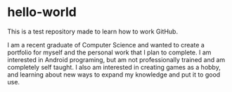 # hello-world
This is a test repository made to learn how to work GitHub.

I am a recent graduate of Computer Science and wanted to create a portfolio for myself and the personal work that I plan to complete. I am interested in Android programing, but am not professionally trained and am completely self taught. I also am interested in creating games as a hobby, and learning about new ways to expand my knowledge and put it to good use. 
